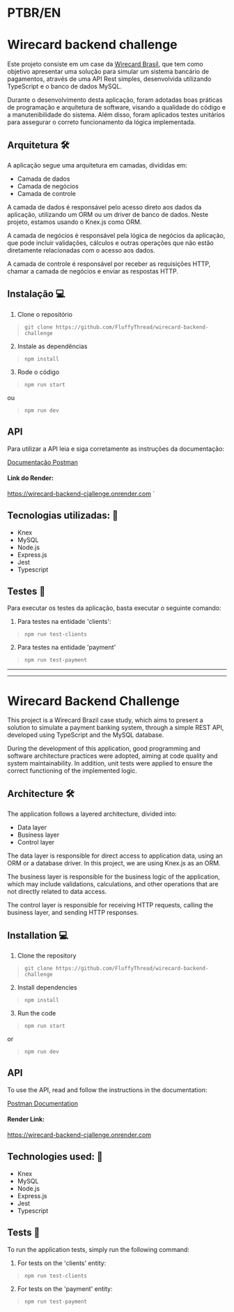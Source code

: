 # PTBR/EN
# Wirecard backend challenge
Este projeto consiste em um case da [Wirecard Brasil](https://github.com/wirecardBrasil/challenge/tree/master/backend), que tem como objetivo apresentar uma solução para simular um sistema bancário de pagamentos, através de uma API Rest simples, desenvolvida utilizando TypeScript e o banco de dados MySQL.

Durante o desenvolvimento desta aplicação, foram adotadas boas práticas de programação e arquitetura de software, visando a qualidade do código e a manutenibilidade do sistema. Além disso, foram aplicados testes unitários para assegurar o correto funcionamento da lógica implementada.

## Arquitetura 🛠️

A aplicação segue uma arquitetura em camadas, divididas em:

-   Camada de dados
-   Camada de negócios
-   Camada de controle

A camada de dados é responsável pelo acesso direto aos dados da aplicação, utilizando um ORM ou um driver de banco de dados. Neste projeto, estamos usando o Knex.js como ORM.

A camada de negócios é responsável pela lógica de negócios da aplicação, que pode incluir validações, cálculos e outras operações que não estão diretamente relacionadas com o acesso aos dados.

A camada de controle é responsável por receber as requisições HTTP, chamar a camada de negócios e enviar as respostas HTTP.

## Instalação 💻

 1. Clone o repositório
 
 

> `git clone https://github.com/FluffyThread/wirecard-backend-challenge`

 2. Instale as dependências

> `npm install`

 3. Rode o código

> `npm run start`

ou

> `npm run dev`

## API 
Para utilizar a API leia e siga corretamente as instruções da documentação:

[Documentação Postman](https://documenter.getpostman.com/view/22367197/2s93Y6szAe)

#### Link do Render: 
  
https://wirecard-backend-cjallenge.onrender.com
`

## Tecnologias utilizadas: 🚀

 - Knex
 - MySQL 
 - Node.js
 - Express.js
 - Jest
 - Typescript



## Testes 🎯

Para executar os testes da aplicação, basta executar o seguinte comando:

 1. Para testes na entidade 'clients':

> `npm run test-clients`

 2. Para testes na entidade 'payment'

> `npm run test-payment`


---
---
# Wirecard Backend Challenge

This project is a Wirecard Brazil case study, which aims to present a solution to simulate a payment banking system, through a simple REST API, developed using TypeScript and the MySQL database.

During the development of this application, good programming and software architecture practices were adopted, aiming at code quality and system maintainability. In addition, unit tests were applied to ensure the correct functioning of the implemented logic.

## Architecture 🛠️

The application follows a layered architecture, divided into:

 - Data layer
 - Business layer
 - Control layer

The data layer is responsible for direct access to application data, using an ORM or a database driver. In this project, we are using Knex.js as an ORM.

The business layer is responsible for the business logic of the application, which may include validations, calculations, and other operations that are not directly related to data access.

The control layer is responsible for receiving HTTP requests, calling the business layer, and sending HTTP responses.

## Installation 💻

 1. Clone the repository

>  `git clone https://github.com/FluffyThread/wirecard-backend-challenge`

 2. Install dependencies

> `npm install`

 3. Run the code

> `npm run start`

or

> `npm run dev`


## API

To use the API, read and follow the instructions in the documentation:

[Postman Documentation](https://documenter.getpostman.com/view/22367197/2s93Y6szAe)

#### Render Link: 
  
https://wirecard-backend-cjallenge.onrender.com

## Technologies used: 🚀

 - Knex
 - MySQL
 - Node.js
 - Express.js
 - Jest
 - Typescript


## Tests 🎯

To run the application tests, simply run the following command:

 1. For tests on the 'clients' entity:

> `npm run test-clients`

 2. For tests on the 'payment' entity:

> `npm run test-payment`
